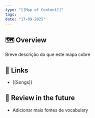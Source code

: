 ```yaml
---
type: "[[Map of Content]]"
tags:
date: "17-09-2025"
---
```

## 🗺️ Overview
Breve descrição do que este mapa cobre
##  📂 Links
- [[Songs]]
## 🔎 Review in the future
- Adicionar mais fontes de vocabulary
